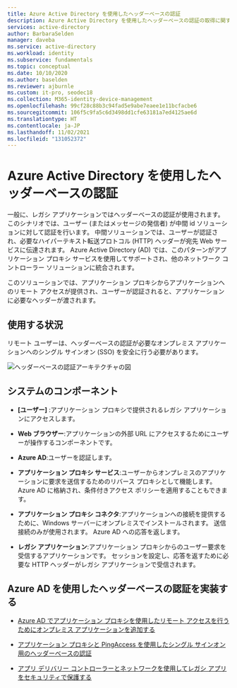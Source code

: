 ```yaml
---
title: Azure Active Directory を使用したヘッダーベースの認証
description: Azure Active Directory を使用したヘッダーベースの認証の取得に関するアーキテクチャ ガイダンス。
services: active-directory
author: BarbaraSelden
manager: daveba
ms.service: active-directory
ms.workload: identity
ms.subservice: fundamentals
ms.topic: conceptual
ms.date: 10/10/2020
ms.author: baselden
ms.reviewer: ajburnle
ms.custom: it-pro, seodec18
ms.collection: M365-identity-device-management
ms.openlocfilehash: 99cf28c88b3c94fad5e9abe7eaee1e11bcfacbe6
ms.sourcegitcommit: 106f5c9fa5c6d3498dd1cfe63181a7ed4125ae6d
ms.translationtype: HT
ms.contentlocale: ja-JP
ms.lasthandoff: 11/02/2021
ms.locfileid: "131052372"
---
```

# <a name="header-based-authentication-with-azure-active-directory"></a>Azure Active Directory を使用したヘッダーベースの認証

一般に、レガシ アプリケーションではヘッダーベースの認証が使用されます。 このシナリオでは、ユーザー (またはメッセージの発信者) が中間 id ソリューションに対して認証を行います。 中間ソリューションでは、ユーザーが認証され、必要なハイパーテキスト転送プロトコル (HTTP) ヘッダーが宛先 Web サービスに伝達されます。 Azure Active Directory (AD) では、このパターンがアプリケーション プロキシ サービスを使用してサポートされ、他のネットワーク コントローラー ソリューションに統合されます。

このソリューションでは、アプリケーション プロキシからアプリケーションへのリモート アクセスが提供され、ユーザーが認証されると、アプリケーションに必要なヘッダーが渡されます。 

## <a name="use-when"></a>使用する状況

リモート ユーザーは、ヘッダーベースの認証が必要なオンプレミス アプリケーションへのシングル サインオン (SSO) を安全に行う必要があります。

![ヘッダーベースの認証アーキテクチャの図](./media/authentication-patterns/header-based-auth.png)

## <a name="components-of-system"></a>システムのコンポーネント

* **[ユーザー]** :アプリケーション プロキシで提供されるレガシ アプリケーションにアクセスします。

* **Web ブラウザー**:アプリケーションの外部 URL にアクセスするためにユーザーが操作するコンポーネントです。

* **Azure AD**:ユーザーを認証します。 

* **アプリケーション プロキシ サービス**:ユーザーからオンプレミスのアプリケーションに要求を送信するためのリバース プロキシとして機能します。 Azure AD に格納され、条件付きアクセス ポリシーを適用することもできます。

* **アプリケーション プロキシ コネクタ**:アプリケーションへの接続を提供するために、Windows サーバーにオンプレミスでインストールされます。 送信接続のみが使用されます。 Azure AD への応答を返します。

* **レガシ アプリケーション**:アプリケーション プロキシからのユーザー要求を受信するアプリケーションです。 セッションを設定し、応答を返すために必要な HTTP ヘッダーがレガシ アプリケーションで受信されます。 

## <a name="implement-header-based-authentication-with-azure-ad"></a>Azure AD を使用したヘッダーベースの認証を実装する

* [Azure AD でアプリケーション プロキシを使用したリモート アクセスを行うためにオンプレミス アプリケーションを追加する](../app-proxy/application-proxy-add-on-premises-application.md)  

* [アプリケーション プロキシと PingAccess を使用したシングル サインオン用のヘッダーベースの認証](../app-proxy/application-proxy-configure-single-sign-on-with-headers.md) 

* [アプリ デリバリー コントローラーとネットワークを使用してレガシ アプリをセキュリティで保護する](../manage-apps/secure-hybrid-access.md)
